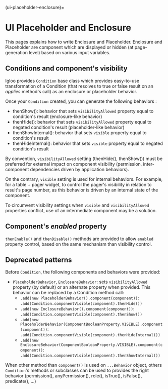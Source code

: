 (ui-placeholder-enclosure)=
# UI Placeholder and Enclosure

This pages explains how to write Enclosure and Placeholder. Enclosure and
Placeholder are component which are displayed or hidden (at page-generation
level) based on various input variables.

## Conditions and component's visibility

Igloo provides `Condition` base class which provides easy-to-use
transformation of a Condition (that resolves to true or false result on
an *applies* method's call) as an enclosure or placeholder behavior.

Once your `Condition` created, you can generate the following behaviors :

 * thenShow(): behavior that sets `visibilityAllowed` property equal to
condition's result (enclosure-like behavior)
 * thenHide(): behavior that sets `visibilityAllowed` property equal to
negated condition's result (placeholder-like behavior)
 * thenShowInternal(): behavior that sets `visible` property equal to
condition's result
 * thenHideInternal(): behavior that sets `visible` property equal to
negated condition's result

By convention, `visibilityAllowed` setting (thenHide(), thenShow()) must be
preferred for external impact on component visibility (permission,
inter-component dependencies driven by application behaviors).

On the contrary, `visible` setting is used for internal behaviors. For example,
for a table + pager widget, to control the pager's visibility in relation to
result's page number, as this behavior is driven by an internal state of the
component.

To circumvent visibility settings when `visible` and `visibilityAllowed`
properties conflict, use of an intermediate component may be a solution.

## Component's *enabled* property

`thenEnable()` and `thenDisable()` methods are provided to allow `enabled`
property control, based on the same mechanism than visibility control.

## Deprecated patterns

Before `Condition`, the following components and behaviors were provided:

 * `PlaceholderBehavior`, `EnclosureBehavior`: sets `visibilityAllowed`
property (by default) or an alternate property when provided. This behavior can
be replaced by a Condition method call:
   * `.add(new PlaceholderBehavior().component(component))`:
`.add(Condition.componentVisible(component).thenHide())`
   * `.add(new EnclosureBehavior().component(component))`:
`.add(Condition.componentVisible(component).thenShow())`
   * `.add(new PlaceholderBehavior(ComponentBooleanProperty.VISIBLE).component(component))`:
`.add(Condition.componentVisible(component).thenHideInternal())`
   * `.add(new EnclosureBehavior(ComponentBooleanProperty.VISIBLE).component(component))`:
`.add(Condition.componentVisible(component).thenShowInternal())`

When other method than `component()` is used on `...Behavior` object, others
`Condition`'s methods or subclasses can be used to provides the right behavior
(permission(), anyPermission(), role(), isTrue(), isFalse(), predicate(), ...)
